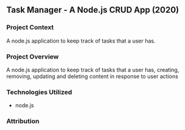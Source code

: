 ## Task Manager - A Node.js CRUD App (2020)
### Project Context
A node.js application to keep track of tasks that a user has.

### Project Overview
A node.js application to keep track of tasks that a user has, creating, removing, updating and deleting content in response to user actions 

### Technologies Utilized
- node.js

### Attribution
